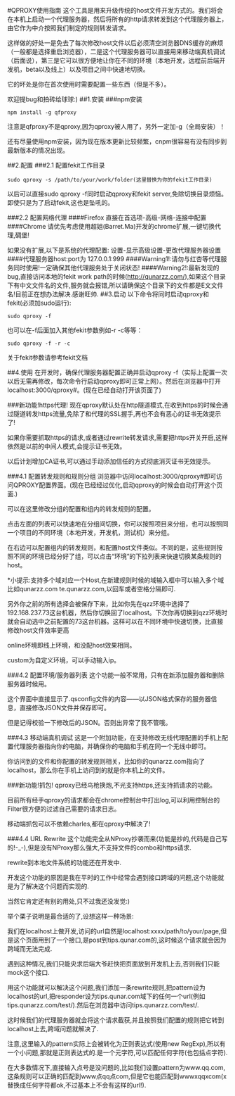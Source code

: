 #QPROXY使用指南
这个工具是用来升级传统的host文件开发方式的。我们将会在本机上启动一个代理服务器，然后将所有的http请求转发到这个代理服务器上，由它作为中介按照我们制定的规则转发请求。

这样做的好处一是免去了每次修改host文件以后必须清空浏览器DNS缓存的麻烦（一般都是选择重启浏览器），二是这个代理服务器可以直接用来移动端真机调试（后面说），第三是它可以很方便地让你在不同的环境（本地开发，远程前后端开发机，beta以及线上）以及项目之间中快速地切换。

它的坏处是你在首次使用时需要配置一些东西（但是不多）。

欢迎提bug和拍砖给球球:)
##1.安装
###npm安装
```
npm install -g qfproxy
```
注意是qfproxy不是qproxy,因为qproxy被人用了，另外一定加-g（全局安装）！

还有尽量使用npm安装，因为现在版本更新比较频繁，cnpm很容易有没有同步到最新版本的情况出现。


##2.配置
###2.1 配置fekit工作目录
```
sudo qproxy -s /path/to/your/work/folder(这里替换为你的fekit工作目录)
```
以后可以直接sudo qproxy -f同时启动qproxy和fekit server,免除切换目录烦恼。
即使只是为了启动fekit,这也是坠吼的。

###2.2 配置网络代理
####Firefox
直接在首选项-高级-网络-连接中配置
####Chrome
请优先考虑使用超姐(Barret.Ma)开发的chrome扩展,一键切换代理,碉堡!

如果没有扩展,以下是系统的代理配置:
设置-显示高级设置-更改代理服务器设置
####代理服务器host:port为 127.0.0.1:999
####Warning1!:请勿与红杏等代理服务同时使用!一定确保其他代理服务处于关闭状态!
####Warning2!:最新发现的bug,直接访问本地的fekit work path的时候(http://qunarzz.com/),如果这个目录下有中文文件名的文件,服务就会报错,所以请确保这个目录下的文件都是E文文件名!目前正在想办法解决.感谢旺帅.
##3.启动
以下命令将同时启动qproxy和fekit(必须加sudo运行):
```
sudo qproxy -f
```
也可以在-f后面加入其他fekit参数例如-r -c等等：
```
sudo qproxy -f -r -c
```
关于fekit参数请参考fekit文档

##4.使用
在开发时，确保代理服务器配置正确并启动qproxy -f（实际上配置一次以后无需再修改，每次命令行启动qproxy即可正常上网）。然后在浏览器中打开localhost:3000/qproxy#。(现在已经自动打开该页面了)

###新功能!https代理!
现在qproxy默认处在http隧道模式,在收到https的时候会通过隧道转发https流量,免除了和代理的SSL握手,再也不会有恶心的证书无效提示了!

如果你需要抓取https的请求,或者通过rewrite转发请求,需要把https开关开启,这样依然是以前的中间人模式,会提示证书无效。

以后计划增加CA证书,可以通过手动添加信任的方式彻底消灭证书无效提示。

###4.1 配置转发规则和规则分组
浏览器中访问localhost:3000/qproxy#即可访问QPROXY配置界面。(现在已经经过优化,启动qproxy的时候会自动打开这个页面.)

可以在这里修改分组的配置和组内的转发规则的配置。

点击左面的列表可以快速地在分组间切换，你可以按照项目来分组，也可以按照同一个项目的不同环境（本地开发，开发机，测试机）来分组。

在右边可以配置组内的转发规则，和配置host文件类似。不同的是，这些规则按照不同的环境已经分好了组，可以点击“环境”的下拉列表来快速切换某条规则的host。

*小提示:支持多个域对应一个Host,在新建规则时候的域输入框中可以输入多个域比如qunarzz.com te.qunarzz.com,以回车或者空格分隔即可.

另外你之前的所有选择会被保存下来，比如你先在qzz环境中选择了192.168.237.73这台机器，然后你切换回了localhost。下次你再切换到qzz环境时就会自动选中之前配置的73这台机器。这样可以在不同环境中快速切换，比直接修改host文件效率更高

online环境即线上环境，和没配host效果相同。

custom为自定义环境，可以手动输入ip。

###4.2 配置环境/服务器列表
这个功能一般不常用，只有在新添加服务器和删除服务器时候用。

这个界面中直接显示了.qsconfig文件的内容——以JSON格式保存的服务器信息，直接修改JSON文件并保存即可。

但是记得校验一下修改后的JSON。否则出异常了我不管哦。

###4.3 移动端真机调试
这是一个附加功能，在支持修改无线代理配置的手机上配置代理服务器指向你的电脑，并确保你的电脑和手机在同一个无线中即可。

你访问到的文件和你配置的转发规则相关，比如你的qunarzz.com指向了localhost，那么你在手机上访问到的就是你本机上的文件。

###新功能!抓包!
qproxy已经鸟枪换炮,不光支持https,还支持抓请求的功能。

目前所有经手qproxy的请求都会在chrome控制台中打出log,可以利用控制台的Filter很方便的过滤自己需要的请求日志。

移动端抓包可以不依赖charles,都在qproxy中解决了!

###4.4 URL Rewrite
这个功能完全从NProxy抄袭而来(功能是抄的,代码是自己写的!-_-),但是没有NProxy那么强大,不支持文件的combo和https请求.

rewrite到本地文件系统的功能还在开发中.

开发这个功能的原因是我在平时的工作中经常会遇到接口跨域的问题,这个功能就是为了解决这个问题而实现的.

当然它肯定还有别的用处,只不过我还没发觉:)

举个栗子说明是最合适的了,设想这样一种场景:

我们在localhost上做开发,访问的url自然是localhost:xxxx/path/to/your/page,但是这个页面用到了一个接口,是post到tips.qunar.com的,这时候这个请求就会因为跨域而无法完成.

遇到这种情况,我们只能央求后端大爷赶快把页面放到开发机上去,否则我们只能mock这个接口.

用这个功能就可以解决这个问题,我们添加一条rewrite规则,把pattern设为localhost的url,把responder设为tips.qunar.com域下的任何一个url(例如tips.qunarzz.com/test/).然后在浏览器中访问tips.qunarzz.com/test/.

这时候我们的代理服务器就会将这个请求截获,并且按照我们配置的规则把它转到localhost上去,跨域问题就解决了.

注意,这里输入的pattern实际上会被转化为正则表达式(使用new RegExp),所以有一个小问题,那就是正则表达式的.是一个元字符,可以匹配任何字符(也包括点字符).

在大多数情况下,直接输入点号是没问题的,比如我们设置pattern为www.qq.com,这条规则可以正确的匹配到www点qq点com,但是它也能匹配到wwwxqqxcom(x替换成任何字符都ok,不过基本上不会有这样的url!).
